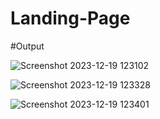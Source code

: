 # Landing-Page

#Output

![Screenshot 2023-12-19 123102](https://github.com/SamruddhiNadgouda/LandingPage-CoffeeDayCafe/assets/97962486/c8c81a9d-d6bd-4bc5-b004-c95e3312f3bd)

![Screenshot 2023-12-19 123328](https://github.com/SamruddhiNadgouda/LandingPage-CoffeeDayCafe/assets/97962486/f214689c-4899-48a3-8e62-6a6994fb8b51)

![Screenshot 2023-12-19 123401](https://github.com/SamruddhiNadgouda/LandingPage-CoffeeDayCafe/assets/97962486/63d67e00-fc19-487e-8cd5-19e78b0afe02)

